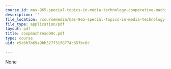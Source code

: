 ```yaml
---
course_id: mas-965-special-topics-in-media-technology-cooperative-machines-fall-2003
description: ''
file_location: /coursemedia/mas-965-special-topics-in-media-technology-cooperative-machines-fall-2003/e5c6b7b69a9bb327f31f8774c65fbc0c_coopmachread09c.pdf
file_type: application/pdf
layout: pdf
title: coopmachread09c.pdf
type: course
uid: e5c6b7b69a9bb327f31f8774c65fbc0c

---
```

None